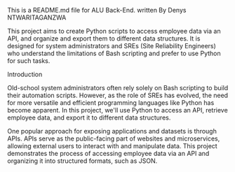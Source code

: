 This is a README.md file for ALU Back-End.
written By Denys NTWARITAGANZWA

This project aims to create Python scripts to access employee data via an API, and organize and export them to different data structures. It is designed for system administrators and SREs (Site Reliability Engineers) who understand the limitations of Bash scripting and prefer to use Python for such tasks.

Introduction

Old-school system administrators often rely solely on Bash scripting to build their automation scripts. However, as the role of SREs has evolved, the need for more versatile and efficient programming languages like Python has become apparent. In this project, we'll use Python to access an API, retrieve employee data, and export it to different data structures.

One popular approach for exposing applications and datasets is through APIs. APIs serve as the public-facing part of websites and microservices, allowing external users to interact with and manipulate data. This project demonstrates the process of accessing employee data via an API and organizing it into structured formats, such as JSON.
